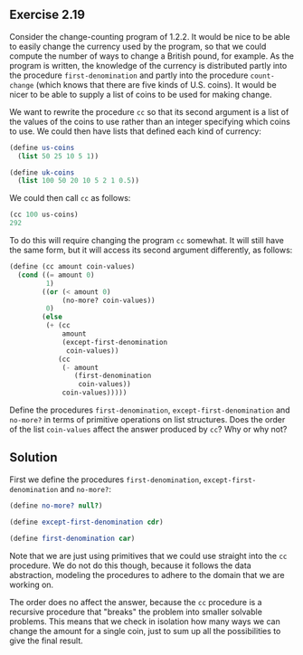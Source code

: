 ## Exercise 2.19

Consider the change-counting program of 1.2.2. It would be nice to be able to easily change the currency used by the program, so that we could compute the number of ways to change a British pound, for example. As the program is written, the knowledge of the currency is distributed partly into the procedure `first-denomination` and partly into the procedure `count-change` (which knows that there are five kinds of U.S. coins). It would be nicer to be able to supply a list of coins to be used for making change.

We want to rewrite the procedure `cc` so that its second argument is a list of the values of the coins to use rather than an integer specifying which coins to use. We could then have lists that defined each kind of currency:

```scheme
(define us-coins
  (list 50 25 10 5 1))

(define uk-coins
  (list 100 50 20 10 5 2 1 0.5))
```

We could then call `cc` as follows:

```scheme
(cc 100 us-coins)
292
```

To do this will require changing the program `cc` somewhat. It will still have the same form, but it will access its second argument differently, as follows:

```scheme
(define (cc amount coin-values)
  (cond ((= amount 0)
         1)
        ((or (< amount 0)
             (no-more? coin-values))
         0)
        (else
         (+ (cc
             amount
             (except-first-denomination
              coin-values))
            (cc
             (- amount
                (first-denomination
                 coin-values))
             coin-values)))))
```

Define the procedures `first-denomination`, `except-first-denomination` and `no-more?` in terms of primitive operations on list structures. Does the order of the list `coin-values` affect the answer produced by `cc`? Why or why not?

## Solution

First we define the procedures `first-denomination`, `except-first-denomination` and `no-more?`:

```scheme
(define no-more? null?)

(define except-first-denomination cdr)

(define first-denomination car)
```

Note that we are just using primitives that we could use straight into the `cc` procedure. We do not do this though, because it follows the data abstraction, modeling the procedures to adhere to the domain that we are working on.

The order does no affect the answer, because the `cc` procedure is a recursive procedure that "breaks" the problem into smaller solvable problems. This means that we check in isolation how many ways we can change the amount for a single coin, just to sum up all the possibilities to give the final result.
